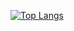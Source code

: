 [![Top Langs](https://github-readme-stats.vercel.app/api/top-langs/?username=Natabagass)](https://github.com/anuraghazra/github-readme-stats)
